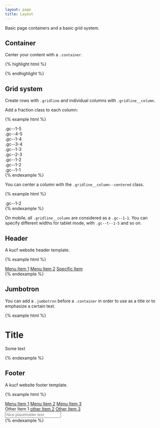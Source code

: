 ```yaml
---
layout: page
title: Layout
---
```


Basic page containers and a basic grid system.

## Container

Center your content with a `.container`.

{% highlight html %}
<div class="container">
  <!-- content here -->
</div>
{% endhighlight %}

## Grid system

Create rows with `.gridline` and individual columns with `.gridline__column`.

Add a fraction class to each column:

{% example html %}
<div class="gridline">
  <div class="gc--1-5 gridline__column bg-light p-2">
    .gc--1-5
  </div>
  <div class="gc--4-5 gridline__column bg-grey-light p-2">
    .gc--4-5
  </div>
</div>
<div class="gridline">
  <div class="gc--1-4 gridline__column bg-light p-2">
    .gc--1-4
  </div>
  <div class="gc--3-4 gridline__column bg-grey-light p-2">
    .gc--3-4
  </div>
</div>
<div class="gridline">
  <div class="gc--1-3 gridline__column bg-light p-2">
    .gc--1-3
  </div>
  <div class="gc--2-3 gridline__column bg-grey-light p-2">
    .gc--2-3
  </div>
</div>
<div class="gridline">
  <div class="gc--1-2 gridline__column bg-light p-2">
    .gc--1-2
  </div>
  <div class="gc--1-2 gridline__column bg-grey-light p-2">
    .gc--1-2
  </div>
</div>
<div class="gridline">
  <div class="gc--1-1 gridline__column bg-light p-2">
    .gc--1-1
  </div>
</div>
{% endexample %}

You can center a column with the `.gridline__column--centered` class.

{% example html %}
<div class="gridline">
  <div class="gc--1-2 gridline__column gridline__column--centered bg-light p-2">
    .gc--1-2
  </div>
</div>
{% endexample %}

On mobile, all `.gridline__column` are considered as a `.gc--1-1`.
You can specify different widths for tablet mode, with `.gc--t--1-5` and so on.

## Header

A kucf website header template.

{% example html %}
<div class="header">
  <a href="#" class="header__logo"></a>
  <nav class="header__menu">
    <a href="#" class="header__menu__item">Menu Item 1</a>
    <a href="#" class="header__menu__item">Menu Item 2</a>
    <a href="#" class="header__menu__item button button--small"><i class="fa fa-home"></i>Specific Item</a>
  </nav>
</div>
{% endexample %}

## Jumbotron

You can add a `.jumbotron` before a `.container` in order to use as a title or to emphasize a certain text.

{% example html %}
<div class="jumbotron">
  <h1 class="jumbotron__title">Title</h1>
  <p class="jumbotron__text">Some text</p>
</div>
{% endexample %}

## Footer

A kucf website footer template.

{% example html %}
<div class="footer">
  <nav class="footer__menu">
    <a href="#" class="footer__logo"></a>
    <a href="#" class="footer__menu__item">Menu Item 1</a>
    <a href="#" class="footer__menu__item">Menu Item 2</a>
    <a href="#" class="footer__menu__item">Menu Item 3</a>
  </nav>
  <nav class="footer__social">
    <a href="#" class="footer__social__item"><i class="fa fa-facebook"></i></a>
    <a href="#" class="footer__social__item"><i class="fa fa-twitter"></i></a>
    <a href="#" class="footer__social__item"><i class="fa fa-instagram"></i></a>
    <a href="#" class="footer__social__item"><i class="fa fa-vimeo"></i></a>
    <a href="#" class="footer__social__item"><i class="fa fa-flickr"></i></a>
  </nav>
  <nav class="footer__menu">
    <span class="footer__menu__item footer__menu__item--italic">Other Item 1</span>
    <a href="#" class="footer__menu__item footer__menu__item--italic">other Item 2</a>
    <a href="#" class="footer__menu__item footer__menu__item--italic">Other Item 3</a>
  </nav>
  <input type="text" class="footer__newsletter" placeholder="Nice placeholder text"/>
</div>
{% endexample %}
